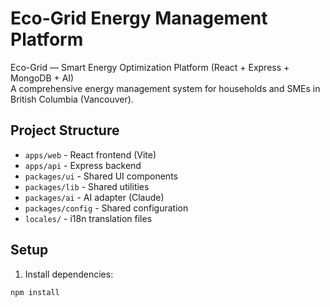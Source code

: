 # Eco-Grid Energy Management Platform

Eco-Grid — Smart Energy Optimization Platform (React + Express + MongoDB + AI)  
A comprehensive energy management system for households and SMEs in British Columbia (Vancouver).

## Project Structure

- `apps/web` - React frontend (Vite)
- `apps/api` - Express backend
- `packages/ui` - Shared UI components
- `packages/lib` - Shared utilities
- `packages/ai` - AI adapter (Claude)
- `packages/config` - Shared configuration
- `locales/` - i18n translation files

## Setup

1. Install dependencies:

```bash
npm install
```
